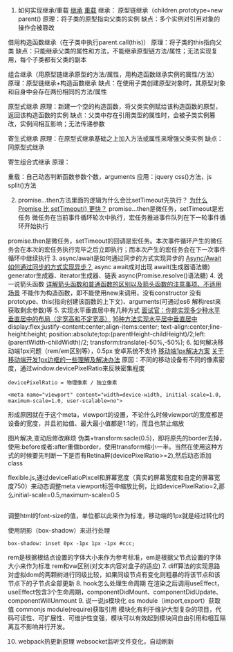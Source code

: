 1. 如何实现继承/重载
[继承](https://juejin.cn/post/6844903696111763470)
[重载](https://juejin.cn/post/6844903636154187790)
继承：
原型链继承（children.prototype=new parent()
原理：将子类的原型指向父类的实例
缺点：多个实例对引用对象的操作会被篡改

借用构造函数继承（在子类中执行parent.call(this)）
原理：将子类的this指向父类
缺点：只能继承父类的属性和方法，不能继承原型链方法/属性；无法实现复用，每个子类都有父类的副本

组合继承（用原型链继承原型的方法/属性，用构造函数继承实例的属性/方法）
原理：原型链继承+构造函数继承
缺点：在使用子类创建原型对象时，其原型对象和自身中会存在两份相同的方法/属性

原型式继承
原理：新建一个空的构造函数，将父类实例赋给该构造函数的原型，返回该构造函数的实例
缺点：父类中存在引用类型的属性时，会被子类实例篡改，实例间相互影响；无法传递参数

寄生式继承
原理：在原型式继承基础之上加入方法或属性来增强父类实例
缺点：同原型式继承

寄生组合式继承
原理：

重载：自己动态判断函数参数个数，arguments
应用：jquery css()方法，js split()方法

2. promise...then方法里面的逻辑为什么会比setTimeout先执行？
[为什么 Promise 比 setTimeout() 更快？](https://juejin.cn/post/6923042090397990919)
promise...then是微任务，setTimeout是宏任务
微任务在当前事件循环轮次中执行，宏任务推进事件队列在下一轮事件循环开始执行

promise.then是微任务，setTimeout的回调是宏任务。本次事件循环产生的微任务会在本次的宏任务执行完毕之后立即执行；而本次产生的宏任务会在下一次事件循环中继续执行
3. async/await是如何通过同步的方式实现异步的
[Async/Await 如何通过同步的方式实现异步？](https://cloud.tencent.com/developer/article/1804118)
async await成对出现
await(生成器语法糖) generator生成器、iterator生成器、链表
async(Promise.resolve()语法糖)
4. 说一说箭头函数
[详解箭头函数和普通函数的区别以及箭头函数的注意事项、不适用场景](https://juejin.cn/post/6844903801799835655)
不能作为构造函数，即不能使用new来调用，没有constructor
没有prototype、this(指向创建该函数的上下文)、arguments(可通过es6 解构rest来获取剩余参数)等
5. 实现水平垂直居中有几种方式
[面试官：你能实现多少种水平垂直居中的布局（定宽高和不定宽高）](https://juejin.cn/post/6844903982960214029)
[16种方法实现水平居中垂直居中](https://juejin.cn/post/6844903474879004680)
display:flex;justify-content:center;align-items:center;
text-align:center;line-height:height;
position:absolute;top:(parentHeight-childHeight)/2;left:(parentWidth-childWidth)/2;
transform:translate(-50%,-50%);
6. 如何解决移动端1px问题（rem/em区别等），0.5px 安卓系统不支持
[移动端1px解决方案](https://juejin.cn/post/6844903877947424782)
[关于移动端开发1px边框的一些理解及解决办法](https://juejin.cn/post/6844903506185289735)
原因：不同的移动设备有不同的像素密度，通过window.devicePixelRatio来反映密集程度
```
devicePixelRatio = 物理像素 / 独立像素
```
```
<meta name="viewport" content="width=device-width, initial-scale=1.0, maximum-scale=1.0, user-scalable=no">
```
形成原因就在于这个meta，viewport的设置，不论什么时候viewport的宽度都是设备的宽度，并且初始值、最大最小值都是1:1的，而且也禁止缩放

图片解决,变动后修改麻烦
伪类+transform:sacle(0.5)，即将原先的border去掉，使用:before或者:after重做border，使用transform缩小一半。当然在使用这种方式的时候要先判断一下是否有Retina屏(devicePixelRatio>=2),然后动态添加class

flexible.js,通过deviceRatioPixcel和屏幕宽度（真实的屏幕宽度和自定的屏幕宽度750）来动态调整meta viewport标签中缩放比例，比如devicePixelRatio=2,那么initial-scale=0.5,maximum-scale=0.5
```

```
调整html的font-size的值，单位都以此来作为标准，移动端的1px就是经过转化的

使用阴影（box-shadow）来进行处理
```
box-shadow: inset 0px -1px 1px -1px #ccc;
```

rem是根据根结点设置的字体大小来作为参考标准，em是根据父节点设置的字体大小来作为标准
rem和vw区别(对文本内容对盒子的适应)
7. diff算法的实现思路
对虚拟dom的两颗树进行同级比较，如果同级节点有变化则粗暴的将该节点和该节点下的子节点全部更新
8. hook怎么处理生命周期
在渲染之后调用useEffect，useEffect包含3个生命周期，componentDidMount、componentDidUpdate、componentWillUnmount
9. 说一说js模块化
es module（import,export）获取值
commonjs module(require)获取引用
模块化有利于维护大型复杂的项目，代码可读性、可扩展性、可维护性变强，模块可以有效起到模块间自由引用和相互隔离互不影响并行开发。

10. webpack热更新原理
websocket监听文件变化，自动刷新